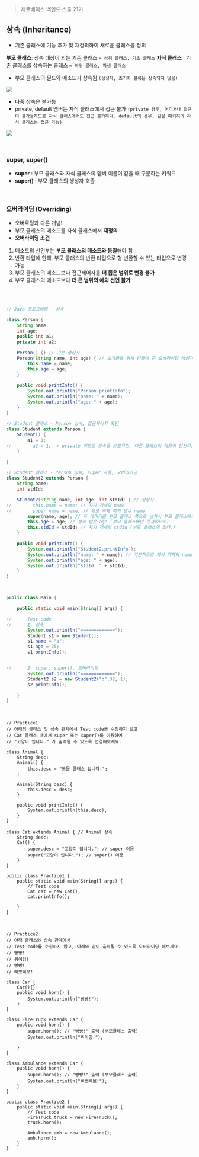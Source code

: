 > 제로베이스 백엔드 스쿨 21기

## 상속 (Inheritance)

- 기존 클래스에 기능 추가 및 재정의하여 새로운 클래스를 정의

 **부모 클래스**: 상속 대상이 되는 기존 클래스 `= 상위 클래스, 기초 클래스`
 **자식 클래스** : 기존 클래스를 상속하는 클래스 `= 하위 클래스, 파생 클래스`
 
- 부모 클래스의 필드와 메소드가 상속됨 `(생성자, 초기화 블록은 상속되지 않음)`

![](https://velog.velcdn.com/images/yezanee/post/ac117f9e-4445-4043-93e4-1715793bf2b3/image.png)

- 다중 상속은 불가능
- private, default 멤버는 자식 클래스에서 접근 불가
`(private 경우, 어디서나 접근이 불가능하므로 자식 클래스에서도 접근 불가하다.
default의 경우, 같은 패키지의 자식 클래스는 접근 가능)`

![](https://velog.velcdn.com/images/yezanee/post/5185e0c9-f411-4988-95bb-2124d410f7aa/image.png)

</br>

### super, super()

- **super** : 부모 클래스와 자식 클래스의 멤버 이름이 같을 때 구분하는 키워드
- **super()** : 부모 클래스의 생성자 호출


</br>

### 오버라이딩 (Overriding)

- 오버로딩과 다른 개념!
- 부모 클래스의 메소드를 자식 클래스에서 **재정의**
- **오버라이딩 조건**
 1. 메소드의 선언부는 **부모 클래스의 메소드와 동일**해야 함
 2. 반환 타입에 한해, 부모 클래스의 반환 타입으로 형 변환할 수 있는 타입으로 변경 가능
 3. 부모 클래스의 메소드보다 접근제어자를 **더 좁은 범위로 변경 불가**
 4. 부모 클래스의 메소드보다 **더 큰 범위의 예외 선언 불가**
 
 </br>
 </br>

 
```java
// Java 프로그래밍 - 상속

class Person {
    String name;
    int age;
    public int a1;
    private int a2;

    Person() {} // 기본 생성자
    Person(String name, int age) { // 초기화를 위해 만들어 준 오버라이딩 생성자
        this.name = name;
        this.age = age;
    }

    public void printInfo() {
        System.out.println("Person.printInfo");
        System.out.println("name: " + name);
        System.out.println("age: " + age);
    }
}

// Student 클래스 - Person 상속, 접근제어자 확인
class Student extends Person {
    Student() {
        a1 = 1;
//        a2 = 1; -> private 이므로 상속을 받았지만, 다른 클래스라 적용이 안된다.
    }

}

// Student 클래스 - Person 상속, super 사용, 오버라이딩
class Student2 extends Person {
    String name;
    int stdId;

    Student2(String name, int age, int stdId) { // 생성자
//        this.name = name; // 자기 객체의 name
//        super.name = name; // 부모 객체 쪽의 변수 name
        super(name, age); // 두 데이터를 부모 클래스 쪽으로 넘겨서 부모 클래스에서 초기화가 될 수 있도록 함
        this.age = age; // 상속 받은 age (부모 클래스에만 존재하므로)
        this.stdId = stdId; // 자기 객체의 stdId (부모 클래스에 없다.)
    }

    public void printInfo() {
        System.out.println("Student2.printInfo");
        System.out.println("name: " + name); // 기본적으로 자기 객체의 name을 받아서 쓴다. (but 자기 객체의 name에는 아무 값도 할당 되어있지 않다. 왜냐하면 super()을 통해 부모 클래스 쪽으로 name을 넘겼기 때문)
        System.out.println("age: " + age);
        System.out.println("stdId: " + stdId);
    }
}



public class Main {

    public static void main(String[] args) {

//      Test code
//      1. 상속
        System.out.println("=============");
        Student s1 = new Student();
        s1.name = "a";
        s1.age = 25;
        s1.printInfo();


//      2. super, super(), 오버라이딩
        System.out.println("=============");
        Student2 s2 = new Student2("b",32, 1);
        s2.printInfo();

    }
}
```

</br>

```
// Practice1
// 아래의 클래스 및 상속 관계에서 Test code를 수정하지 않고
// Cat 클래스 내에서 super 또는 super()를 이용하여
// "고양이 입니다." 가 출력될 수 있도록 변경해보세요.

class Animal {
    String desc;
    Animal() {
        this.desc = "동물 클래스 입니다.";
    }

    Animal(String desc) {
        this.desc = desc;
    }

    public void printInfo() {
        System.out.println(this.desc);
    }
}

class Cat extends Animal { // Animal 상속
    String desc;
    Cat() {
		super.desc = "고양이 입니다."; // super 이용    
        super("고양이 입니다."); // super() 이용
    }
}

public class Practice1 {
    public static void main(String[] args) {
        // Test code
        Cat cat = new Cat();
        cat.printInfo();

    }
}
```

</br>

```
// Practice2
// 아래 클래스와 상속 관계에서
// Test code를 수정하지 않고, 아래와 같이 출력될 수 있도록 오버라이딩 해보세요.
// 빵빵!
// 위이잉!
// 빵빵!
// 삐뽀삐보!

class Car {
    Car(){}
    public void horn() {
        System.out.println("빵빵!");
    }
}

class FireTruck extends Car {
    public void horn() {
        super.horn(); // "빵빵!" 출력 (부모클래스 출력)
        System.out.println("위이잉!");

    }
}

class Ambulance extends Car {
    public void horn() {
        super.horn(); // "빵빵!" 출력 (부모클래스 출력)
        System.out.println("삐뽀삐보!");
    }
}

public class Practice2 {
    public static void main(String[] args) {
        // Test code
        FireTruck truck = new FireTruck();
        truck.horn();

        Ambulance amb = new Ambulance();
        amb.horn();
    }
}

```
